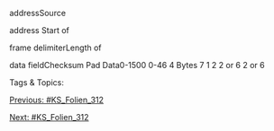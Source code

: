 addressSource
address
Start of
frame delimiterLength of
data fieldChecksum Pad Data0-1500 0-46 4 Bytes 7 1 2 2 or 6 2 or 6

   Tags & Topics:
   

[Previous: #KS_Folien_312](KS_Folien_312.md)

[Next: #KS_Folien_312](KS_Folien_312.md)